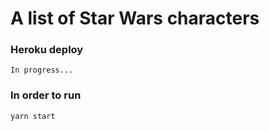 # A list of Star Wars characters

### Heroku deploy
```
In progress...
```
### In order to run
```
yarn start
```
